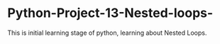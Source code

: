 # Python-Project-13-Nested-loops-
This is initial learning stage of python, learning about Nested Loops.

